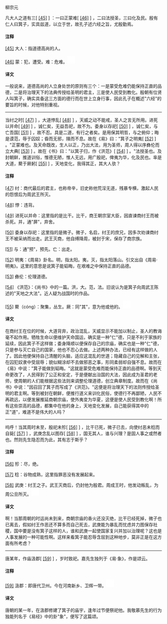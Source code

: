 
柳宗元

凡大人之道有三[
[\[45\]](#note_45)
] ：一曰正蒙难[
[\[46\]](#note_46)
]
，二曰法授圣，三曰化及民。殷有仁人曰箕子，实具兹道，以立于世，故孔子述六经之旨，尤殷勤焉。

#### 注释 

[\[45\]](#noteBack_45)
大人：指道德高尚的人。

[\[46\]](#noteBack_46)
蒙：犯，遭受。难：危难。![ft](media/Image00002.jpg)

#### 译文 

一般说来，道德高尚的人立身处世的原则有三个：一是蒙受危难仍能保持正直的品德，二是将治理天下的法典传授给圣明的君主，三是使人民受到教化。殷朝有位贤人叫箕子，确实具备这三方面的德行而在世上立身行事，因此孔子在概述"六经"的要旨的时候，对他特别重视。

------------------------------------------------------------------------

当纣之时[ [\[47\]](#note_47)
] ，大道悖乱[
[\[48\]](#note_48)
] ，天威之动不能戒，圣人之言无所用。进死以并命[
[\[49\]](#note_49)
] ，诚仁矣，无益吾祀，故不为。委身以存祀[
[\[50\]](#note_50)
] ，诚仁矣，与亡吾国[
[\[51\]](#note_51)
]
，故不忍。具是二道，有行之者矣。是用保其明哲，与之俯仰；晦是谟范，辱于囚奴；昏而无邪，隤而不息。故在《易》曰："箕子之明夷[
[\[52\]](#note_52)
]
。"正蒙难也。及天命既改，生人以正，乃出大法，用为圣师，周人得以序彝伦而立大典[
[\[53\]](#note_53)
] 。故在《书》曰："以箕子归，作《洪范》[
[\[54\]](#note_54)
]
。"法授圣也。及封朝鲜，推道训俗，惟德无陋，惟人无远，用广殷祀，俾夷为华，化及民也。率是大道，藂于厥躬[
[\[55\]](#note_55)
] ，天地变化，我得其正，其大人欤？

#### 注释 

[\[47\]](#noteBack_47)
纣：商代最后的君主，也称帝辛，旧史称他荒淫无道，残暴专横，激起人民的怨恨后为周武王所灭。

[\[48\]](#noteBack_48)
悖：违背。

[\[49\]](#noteBack_49)
进死以并命：这里指的是比干。比干，商王朝宗室大臣，因直谏商纣王而被杀死。并，通"屏"，弃舍。

[\[50\]](#noteBack_50)
委身以存祀：这里指的是微子。微子，名启，纣王的庶兄，因多次劝谏商纣王不被采纳而出走。武王灭商，他自缚降周，被封于宋，保存了商宗族。

[\[51\]](#noteBack_51)
与：通"预"，预先。亡：出走。

[\[52\]](#noteBack_52)
明夷：《周易》卦名。明，指太阳。夷，灭，指太阳落山。引文出自《周易·明夷》。这里的意思是说箕子能韬晦，在艰难之中保持正直的品德。

[\[53\]](#noteBack_53)
彝伦：伦理道德。

[\[54\]](#noteBack_54)
《洪范》：《尚书》中的一篇。洪，大。范，法。旧说认为是箕子向周武王陈述的"天地之大法"。近人疑为战国时的作品。

[\[55\]](#noteBack_55)
藂（cóng）：聚集，丛生。厥：同"其"，意为他或他的。![ft](media/Image00002.jpg)

#### 译文 

在商纣王在位的时候，大道背弃，政治混乱，天威显示不能加以制止，圣人的教诲毫不起作用。牺牲生命以便维护天命国运，确实是一种"仁"德，只是不利于家族的延续，因此箕子不这样做；委身降顺以便保存自己的宗庙，确实也是一种"仁"德，只是参与灭亡自己的国家，他也不忍心去做。上述两种办法，已经有这样做的人了。因此他便保持自己清醒的头脑，适应这混乱的世道；隐藏自己的见解和主张，在囚犯奴隶中受屈辱；貌似糊涂却不去做邪恶之事，形同柔弱却自强不息。故而在《易》中说："箕子能做到韬晦。"这就是蒙受危难而能保持正直的品德啊。等到天命更改了，人民得到了公正和安定，于是便献出治国的大法，因此成为圣君的老师，使周朝的人们能根据这些法则来调整伦理道德，创立典章制度。故而在《尚书》中说："因召回了箕子而写成了《洪范》。"这便是将治理天下的法则传授给圣明的君主啊。等到被封在朝鲜，便推行道义来训化民俗，使德行不再鄙陋，人民不再疏远，以便发展推延商朝宗庙，使外夷变为华夏，这便是使人民受到教化啊！所有这些崇高的品德，都集中在他的身上，天地变化发展，自己能获得其中的正"道"，难道不是伟大的人吗？

------------------------------------------------------------------------

呜呼！当其周时未至，殷祀未殄[
[\[56\]](#note_56)
] ，比干已死，微子已去，向使纣恶未稔而自毙[
[\[57\]](#note_57)
] ，武庚念乱以图存[
[\[58\]](#note_58)
]
，国无其人，谁与兴理？是固人事之或然者也。然则先生隐忍而为此，其有志于斯乎？

#### 注释 

[\[56\]](#noteBack_56)
殄：尽，绝。

[\[57\]](#noteBack_57)
稔：谷物成熟，这里指罪恶没有发展起来。

[\[58\]](#noteBack_58)
武庚：纣王之子。武王灭商后，仍封他为殷君。周成王时，他发动叛乱，为周公旦所灭。![ft](media/Image00002.jpg)

#### 译文 

啊！当那周朝的时运尚未到来，商朝宗庙的香火还没灭绝，比干已经死掉，微子也已离去，假如纣王作恶还不算多而自己死去，武庚能为暴乱而忧虑并力图保存社稷，国中要是没有箕子这样的人，谁和武庚一起使国家复兴并加以治理呢？这也是人事发展的一种可能性啊。这样来看箕子能忍辱含屈到这种地步，莫非正是在这方面有所考虑？

------------------------------------------------------------------------

唐某年，作庙汲郡[
[\[59\]](#note_59)
] ，岁时致祀。嘉先生独列于《易·象》，作是颂云。

#### 注释 

[\[59\]](#noteBack_59)
汲郡：即唐代卫州。今在河南新乡、卫辉一带。![ft](media/Image00002.jpg)

#### 译文 

唐朝的某一年，在汲郡修建了箕子的庙宇，逢年过节便祭祀他。我敬慕先生的行为独能列名于《易经》中的卦"象"，便写了这篇颂。


